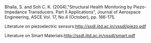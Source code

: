 
Bhalla, S. and Soh C. K. (2004),"Structural Health Monitoring by Piezo-Impedance Transducers. Part II Applications", Journal of Aerospace Engineering, ASCE Vol. 17, No.4 (October), pp. 166-175.

Literature on piezoelectric sensors:http://ssdl.iitd.ac.in/vssdl/piezo.pdf

Literature on Smart Materials:http://ssdl.iitd.ac.in/vssdl/smart.pdf
